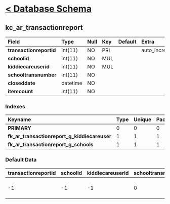 # [< Database Schema](DatabaseSchema.md) #

## kc\_ar\_transactionreport ##
| **Field** | Type | Null | Key | Default | Extra | Comment |
|:----------|:-----|:-----|:----|:--------|:------|:--------|
| **transactionreportid** | int(11) | NO   | PRI |         | auto\_increment |         |
| **schoolid** | int(11) | NO   | MUL |         |       |         |
| **kiddiecareuserid** | int(11) | NO   | MUL |         |       |         |
| **schooltransnumber** | int(11) | NO   |     |         |       |         |
| **closeddate** | datetime | NO   |     |         |       |         |
| **itemcount** | int(11) | NO   |     |         |       |         |


### Indexes ###
| **Keyname** | Type | Unique | Packed | Column | Seq | Cardinality | Collation | Null | Comment |
|:------------|:-----|:-------|:-------|:-------|:----|:------------|:----------|:-----|:--------|
| **PRIMARY** | 0    | 0      | 0      | transactionreportid | 1   | 1           | A         | 0    | 0       |
| **fk\_ar\_transactionreport\_g\_kiddiecareuser** | 1    | 1      | 1      | kiddiecareuserid | 1   |             | A         | 1    | 1       |
| **fk\_ar\_transactionreport\_g\_schools** | 1    | 1      | 1      | schoolid | 1   |             | A         | 1    | 1       |


### Default Data ###
| transactionreportid | schoolid | kiddiecareuserid | schooltransnumber | closeddate | itemcount |
|:--------------------|:---------|:-----------------|:------------------|:-----------|:----------|
| -1                  | -1       | -1               | 0                 | 1900-01-01 00:00:00 | -1        |